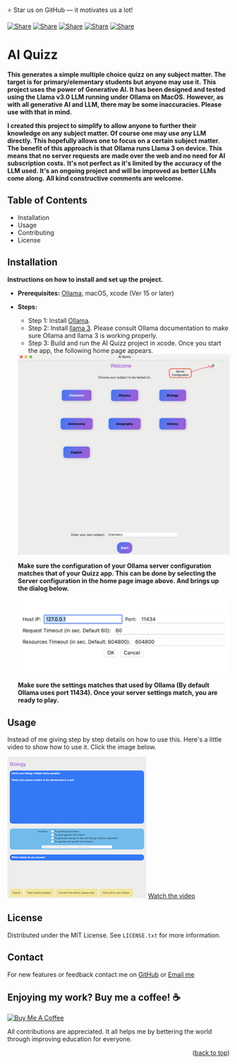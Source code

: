 
⭐ Star us on GitHub — it motivates us a lot!

[![Share](https://img.shields.io/badge/share-000000?logo=x&logoColor=white)](https://x.com/intent/tweet?text=Check%20out%20this%20project%20on%20GitHub:%20https://github.com/richardlamo/AI-Quizz)
[![Share](https://img.shields.io/badge/share-1877F2?logo=facebook&logoColor=white)](https://www.facebook.com/sharer/sharer.php?u=https://github.com/richardlamo/AI-Quizz)
[![Share](https://img.shields.io/badge/share-0A66C2?logo=linkedin&logoColor=white)](https://www.linkedin.com/sharing/share-offsite/?url=https://github.com/richardlamo/AI-Quizz)
[![Share](https://img.shields.io/badge/share-FF4500?logo=reddit&logoColor=white)](https://www.reddit.com/submit?title=Check%20out%20this%20project%20on%20GitHub:%20https://github.com/richardlamo/AI-Quizz)
[![Share](https://img.shields.io/badge/share-0088CC?logo=telegram&logoColor=white)](https://t.me/share/url?url=https://github.com/richardlamo/AI-Quizz&text=Check%20out%20this%20project%20on%20GitHub)

# AI Quizz

**This generates a simple multiple choice quizz on any subject matter. The target is for primary/elementary students but anyone may use it.**
**This project uses the power of Generative AI. It has been designed and tested using the Llama v3.0 LLM running under Ollama on MacOS.**
**However, as with all generative AI and LLM, there may be some inaccuracies. Please use with that in mind.**

**I created this project to simplify to allow anyone to further their knowledge on any subject matter. Of course one may use any LLM directly. This hopefully allows one to focus on a certain subject matter.**
**The benefit of this approach is that Ollama runs Llama 3 on device. This means that no server requests are made over the web and no need for AI subscription costs.**
**It's not perfect as it's limited by the accuracy of the LLM used. It's an ongoing project and will be improved as better LLMs come along.**
**All kind constructive comments are welcome.**


## Table of Contents
* Installation
* Usage
* Contributing
* License

## Installation
**Instructions on how to install and set up the project.**

* **Prerequisites:** [Ollama](https://ollama.com/download), macOS, xcode (Ver 15 or later)
* **Steps:** 
  * Step 1: Install [Ollama](https://ollama.com/download).
  * Step 2: Install [llama 3](https://ollama.com/blog/llama3). Please consult Ollama documentation to make sure Ollama and llama 3 is working properly.
  * Step 3: Build and run the AI Quizz project in xcode. Once you start the app, the following home page appears.
  
  <img src="./images/homePage.png" alt="Home Page" width="500">

  **Make sure the configuration of your Ollama server configuration matches that of your Quizz app. This can be done by selecting the Server configuration in the home page image above. And brings up the dialog below.**

  <img src="./images/config.png" alt="Home Page" width="500">

  **Make sure the settings matches that used by Ollama (By default Ollama uses port 11434). Once your server settings match, you are ready to play.**

## Usage

Instead of me giving step by step details on how to use this. Here's a little video to show how to use it. Click the image below.

[![Watch the video](./images/thumbnail.png)](https://youtu.be/2e4f1W8ybdE?si=a6Fs52DkeaVf3yDY)
[Watch the video](https://youtu.be/2e4f1W8ybdE?si=a6Fs52DkeaVf3yDY)

## License
Distributed under the MIT License. See `LICENSE.txt` for more information.



## Contact
For new features or feedback contact me on [GitHub](https://www.linkedin.com/in/richard-lam-64a0a81/) or [Email me](mailto:richardlamo@gmail.com)


## Enjoying my work? Buy me a coffee! ☕️

[![Buy Me A Coffee](https://img.shields.io/badge/-Buy%20me%20a%20coffee-gray?logo=buy-me-a-coffee)](https://buymeacoffee.com/richardlamo)

All contributions are appreciated. It all helps me by bettering the world through improving education for everyone.


<p align="right">(<a href="#readme-top">back to top</a>)</p>


<!--  

## Usage
**Explain how to use the project.**


* **Basic usage:** Provide simple examples. 
* **Advanced usage:** Describe more complex use cases.
* **API reference:** Link to API documentation if applicable.


## Additional Sections (optional)  
* **Features:** Highlight key features of the project.
* **Screenshots:** Include visual examples of the project.
* **Roadmap:** Outline future plans or development goals.
* **Acknowledgements:** Credit contributors or external resources.
* **Contact:** Provide contact information for support or inquiries.


### Example:

```markdown
# My Awesome Project

A brief description of my project.

## Installation
bash
git clone https://github.com/yourusername/yourproject.git
cd yourproject
npm install
```

-->
